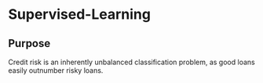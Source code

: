 # Supervised-Learning
## Purpose
Credit risk is an inherently unbalanced classification problem, as good loans easily outnumber risky loans.